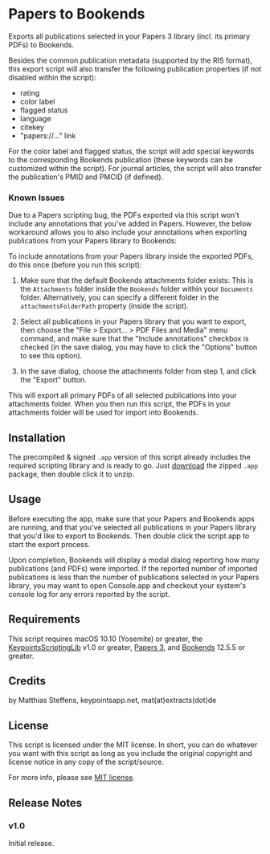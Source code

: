 # Papers to Bookends

Exports all publications selected in your Papers 3 library (incl. its primary PDFs) to Bookends.

Besides the common publication metadata (supported by the RIS format), this export script will also transfer the following publication properties (if not disabled within the script):

* rating
* color label
* flagged status
* language
* citekey
* "papers://…" link

For the color label and flagged status, the script will add special keywords to the corresponding Bookends publication (these keywords can be customized within the script). For journal articles, the script will also transfer the publication's PMID and PMCID (if defined).

### Known Issues

Due to a Papers scripting bug, the PDFs exported via this script won't include any annotations that you've added in Papers. However, the below workaround allows you to also include your annotations when exporting publications from your Papers library to Bookends:

To include annotations from your Papers library inside the exported PDFs, do this once (before you run this script):

1. Make sure that the default Bookends attachments folder exists: This is the `Attachments` folder inside the `Bookends` folder within your `Documents` folder. Alternatively, you can specify a different folder in the `attachmentsFolderPath` property (inside the script).

2. Select all publications in your Papers library that you want to export, then choose the "File > Export… > PDF Files and Media" menu command, and make sure that the "Include annotations" checkbox is checked (in the save dialog, you may have to click the "Options" button to see this option).

3. In the save dialog, choose the attachments folder from step 1, and click the "Export" button.

This will export all primary PDFs of all selected publications into your attachments folder. When you then run this script, the PDFs in your attachments folder will be used for import into Bookends.


## Installation

The precompiled & signed `.app` version of this script already includes the required scripting library and is ready to go. Just [download](https://github.com/extracts/mac-scripting/raw/master/Papers3/Papers_To_Bookends/Papers_To_Bookends.app.zip) the zipped `.app` package, then double click it to unzip.


## Usage

Before executing the app, make sure that your Papers and Bookends apps are running, and that you've selected all publications in your Papers library that you'd like to export to Bookends. Then double click the script app to start the export process.

Upon completion, Bookends will display a modal dialog reporting how many publications (and PDFs) were imported. If the reported number of imported publications is less than the number of publications selected in your Papers library, you may want to open Console.app and checkout your system's console log for any errors reported by the script.


## Requirements

This script requires macOS 10.10 (Yosemite) or greater, the [KeypointsScriptingLib](https://github.com/extracts/mac-scripting/tree/master/ScriptingLibraries/KeypointsScriptingLib) v1.0 or greater, [Papers 3](http://papersapp.com/mac), and [Bookends](http://www.sonnysoftware.com/) 12.5.5 or greater.


## Credits

by Matthias Steffens, keypointsapp.net, mat(at)extracts(dot)de


## License

This script is licensed under the MIT license. In short, you can do whatever you want with this script as long as you include the original copyright and license notice in any copy of the script/source.

For more info, please see [MIT license](https://github.com/extracts/mac-scripting/blob/master/LICENSE).


## Release Notes

### v1.0

Initial release.
